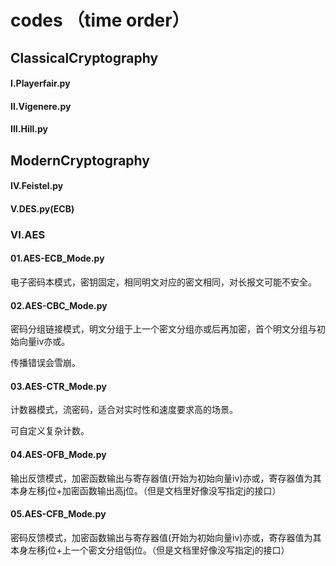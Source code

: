 # codes （time order）

## ClassicalCryptography

#### I.Playerfair.py

#### II.Vigenere.py

#### III.Hill.py



## ModernCryptography

#### IV.Feistel.py

#### V.DES.py(ECB)

### VI.AES

#### 01.AES-ECB_Mode.py

电子密码本模式，密钥固定，相同明文对应的密文相同，对长报文可能不安全。

#### 02.AES-CBC_Mode.py

密码分组链接模式，明文分组于上一个密文分组亦或后再加密，首个明文分组与初始向量iv亦或。

传播错误会雪崩。

#### 03.AES-CTR_Mode.py

计数器模式，流密码，适合对实时性和速度要求高的场景。

可自定义复杂计数。

#### 04.AES-OFB_Mode.py

输出反馈模式，加密函数输出与寄存器值(开始为初始向量iv)亦或，寄存器值为其本身左移j位+加密函数输出高j位。（但是文档里好像没写指定j的接口）

#### 05.AES-CFB_Mode.py

密码反馈模式，加密函数输出与寄存器值(开始为初始向量iv)亦或，寄存器值为其本身左移j位+上一个密文分组低j位。（但是文档里好像没写指定j的接口）

